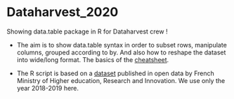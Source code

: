 # Dataharvest_2020
Showing data.table package in R for Dataharvest crew !

- The aim is to show data.table syntax in order to subset rows, manipulate columns, grouped according to by. And also how to reshape the dataset into wide/long format. The basics of the <a href="https://raw.githubusercontent.com/rstudio/cheatsheets/master/datatable.pdf">cheatsheet</a>.

- The R script is based on a <a href="https://data.enseignementsup-recherche.gouv.fr/explore/dataset/fr-esr-sise-effectifs-d-etudiants-inscrits-esr-public/information/?disjunctive.rentree_lib
">dataset</a> published in open data by French Ministry of Higher education, Research and Innovation. We use only the year 2018-2019 here.
